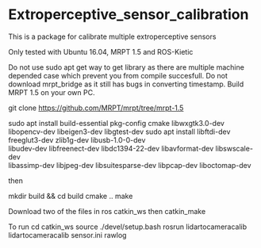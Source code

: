 # Extroperceptive_sensor_calibration
This is a package for calibrate multiple extroperceptive sensors

Only tested with Ubuntu 16.04, MRPT 1.5 and ROS-Kietic


Do not use sudo apt get way to get library as there are multiple machine depended case which prevent you from compile succesfull.
Do not download mrpt_bridge as it still has bugs in converting timestamp.
Build MRPT 1.5 on your own PC. 

git clone https://github.com/MRPT/mrpt/tree/mrpt-1.5

sudo apt install build-essential pkg-config cmake libwxgtk3.0-dev \
libopencv-dev libeigen3-dev libgtest-dev
sudo apt install libftdi-dev freeglut3-dev zlib1g-dev libusb-1.0-0-dev \
libudev-dev libfreenect-dev libdc1394-22-dev libavformat-dev libswscale-dev \
libassimp-dev libjpeg-dev   libsuitesparse-dev libpcap-dev liboctomap-dev

then 

mkdir build && cd build
cmake ..
make



Download two of the files in ros catkin_ws
then 
catkin_make


To run 
cd catkin_ws
source ./devel/setup.bash
rosrun lidartocameracalib lidartocameracalib sensor.ini rawlog





